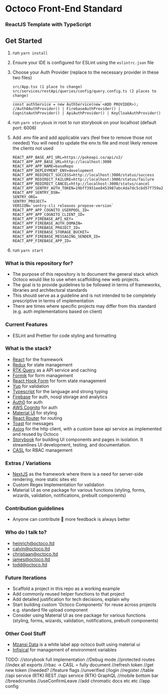 # Octoco Front-End Standard #
### ReactJS Template with TypeScript ###

## Get Started
1. run `yarn install`
2. Ensure your IDE is configured for ESLint using the `eslintrc.json` file
3. Choose your Auth Provider (replace to the necessary provider in these two files)
    ```
    src/App.tsx (1 place to change)
    src/services/restApi/queries/config/query.config.ts (2 places to change)
    ________________________________________
    const authService = new AuthService(new <ADD PROVIDER>); 
    //Auth0AuthProvider() | FirebaseAuthProvider() | CognitoAuthProvider() | ApiAuthProvider() | KeyCloakAuthProvider()
    ```
4. run `yarn storybook` in root to run storybook on your localhost (default port: 6006)
5. Add .env file and add applicable vars (feel free to remove those not needed)
   You will need to update the env.ts file and most likely remove the clients not used

    ```
    REACT_APP_BASE_API_URL=https://pokeapi.co/api/v2/
    REACT_APP_APP_BASE_URL=http://localhost:3000
    REACT_APP_APP_NAME=baseRepo
    REACT_APP_DEPLOYMENT_ENV=development
    REACT_APP_REDIRECT_SUCCESS=http://localhost:3000/status/success
    REACT_APP_REDIRECT_FAILURE=http://localhost:3000/status/failure
    REACT_APP_REDIRECT_CANCEL=http://localhost:3000/status/cancel
    REACT_APP_SENTRY_AUTH_TOKEN=19bff3931ee8453987abc4da7dc5cbd57f759a25323d434c804e7ac0dffe92bc
    REACT_APP_SENTRY_DSN=
    SENTRY_ORG=
    SENTRY_PROJECT=
    VERSION=`sentry-cli releases propose-version`
    REACT_APP_APP_COGNITO_USERPOOL_ID=
    REACT_APP_APP_COGNITO_CLIENT_ID=
    REACT_APP_FIREBASE_API_KEY=
    REACT_APP_FIREBASE_AUTH_DOMAIN=
    REACT_APP_FIREBASE_PROJECT_ID=
    REACT_APP_FIREBASE_STORAGE_BUCKET=
    REACT_APP_FIREBASE_MESSAGING_SENDER_ID=
    REACT_APP_FIREBASE_APP_ID=
    ```
6. run `yarn start`
   
### What is this repository for? ###

* The purpose of this repository is to document the general stack which Octoco would like to use when scaffolding new web projects. 
* The goal is to provide guidelines to be followed in terms of frameworks, libraries and architectural standards
* This should serve as a guideline and is not intended to be completely prescriptive in terms of implementation
* There are times where specific projects may differ from this standard (e.g. auth implementations based on client)   

### Current Features
- ESLint and Prettier for code styling and formatting

### What is the stack? ###
* [React](https://reactjs.org/) for the framework
* [Redux](https://redux.js.org/) for state management
* [RTK Query](https://redux-toolkit.js.org/rtk-query/overview) as a API service and caching
* [Formik](https://formik.org/) for form management
* [React Hook Form](https://react-hook-form.com/) for form state management
* [Yup](https://github.com/jquense/yup) for validation
* [Typescript](https://www.typescriptlang.org/) for the language and strong typing
* [Firebase](https://firebase.google.com/) for auth, nosql storage and analytics
* [Auth0](https://firebase.google.com/) for auth
* [AWS Cognito](https://firebase.google.com/) for auth
* [Material UI](https://mui.com/) for styling
* [React Router](https://v5.reactrouter.com/web/guides/quick-start) for routing
* [Toast](https://ireade.github.io/Toast.js/) for messages
* [Axios](https://axios-http.com/docs/intro) for the http client, with a custom base api service as implemented and reused by Octoco
* [Storybook](https://storybook.js.org/) for building UI components and pages in isolation. It streamlines UI development, testing, and documentation.
* [CASL](https://casl.js.org/v6/en/) for RBAC management

### Extras / Variations
* [NextJS](https://nextjs.org/) as the framework where there is a need for server-side rendering, more static sites etc
* Custom Regex Implementation for validation
* Material UI as one package for various functions (styling, forms, wizards, validation, notifications, prebuilt components)

### Contribution guidelines ###
* Anyone can contribute 🥳 more feedback is always better

### Who do I talk to? ###
* heinrich@octoco.ltd
* calvin@octoco.ltd
* christiaan@octoco.ltd
* james@octoco.ltd
* todd@octoco.ltd

### Future Iterations
* Scaffold a project in this repo as a working example
* Add commonly reused helper functions to that project
* Add detailed justification for tech decisions, explain why
* Start building custom 'Octoco Components' for reuse across projects e.g. standard file upload component
* Consider using Material UI as one package for various functions (styling, forms, wizards, validation, notifications, prebuilt components)

### Other Cool Stuff
* [Mzansi Data](https://octoco.mzansidata.co.za) is a white label app octoco built using material ui
* [Infisical](https://infisical.com/) for management of environment variables

TODO:
//storybook full implementation
//Debug mode
//protected routes
//index all exports
//rbac -> CASL = fully document
//refresh token //get new token //needed?
//feature flags
//unverified
//login 
//register
//table
//api service (RTK) REST
//api service (RTK) GraphQL
//mobile bottom bar
//breadcrumbs
//useConfirmLeave
//add chromatic docs etc etc
//app config
